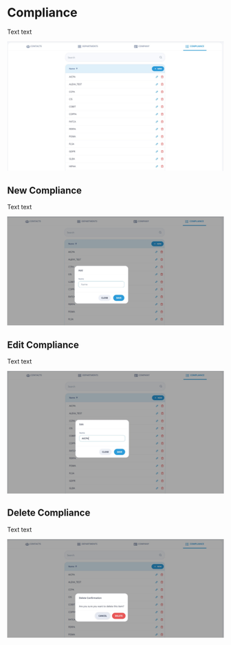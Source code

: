 # Compliance

Text text

![Compliance](/images/compliance1.jpg)

## New Compliance

Text text

![Edit Compliance](/images/compliance2.jpg)

## Edit Compliance

Text text

![Edit Compliance](/images/compliance3.jpg)

## Delete Compliance

Text text

![Edit Compliance](/images/compliance4.jpg)
